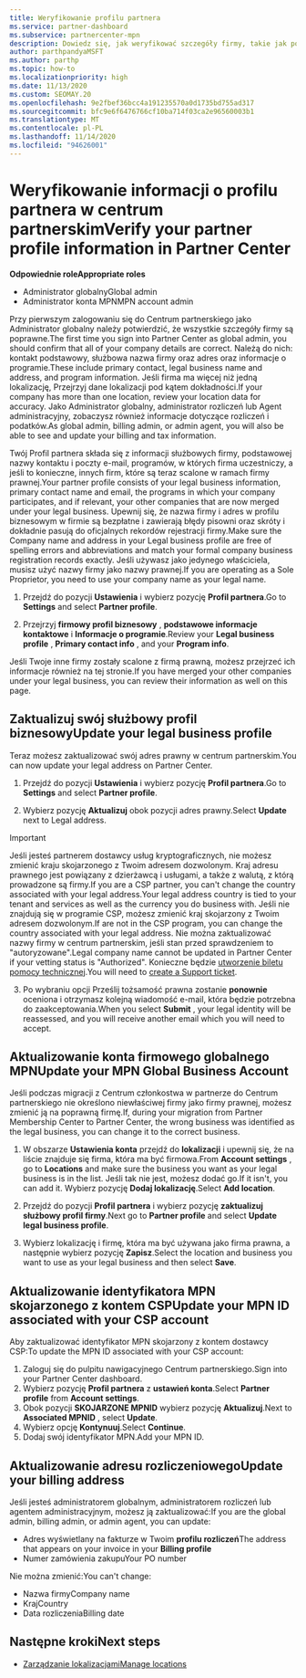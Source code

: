 ```yaml
---
title: Weryfikowanie profilu partnera
ms.service: partner-dashboard
ms.subservice: partnercenter-mpn
description: Dowiedz się, jak weryfikować szczegóły firmy, takie jak podstawowe kontakty, adres i informacje o programie. Możesz również zaktualizować swoje adresy prawne i rozliczenia.
author: parthpandyaMSFT
ms.author: parthp
ms.topic: how-to
ms.localizationpriority: high
ms.date: 11/13/2020
ms.custom: SEOMAY.20
ms.openlocfilehash: 9e2fbef36bcc4a191235570a0d1735bd755ad317
ms.sourcegitcommit: bfc9e6f6476766cf10ba714f03ca2e96560003b1
ms.translationtype: MT
ms.contentlocale: pl-PL
ms.lasthandoff: 11/14/2020
ms.locfileid: "94626001"
---
```

# <a name="verify-your-partner-profile-information-in-partner-center"></a><span data-ttu-id="51bb4-104">Weryfikowanie informacji o profilu partnera w centrum partnerskim</span><span class="sxs-lookup"><span data-stu-id="51bb4-104">Verify your partner profile information in Partner Center</span></span>

<span data-ttu-id="51bb4-105">**Odpowiednie role**</span><span class="sxs-lookup"><span data-stu-id="51bb4-105">**Appropriate roles**</span></span>

- <span data-ttu-id="51bb4-106">Administrator globalny</span><span class="sxs-lookup"><span data-stu-id="51bb4-106">Global admin</span></span>
- <span data-ttu-id="51bb4-107">Administrator konta MPN</span><span class="sxs-lookup"><span data-stu-id="51bb4-107">MPN account admin</span></span>

<span data-ttu-id="51bb4-108">Przy pierwszym zalogowaniu się do Centrum partnerskiego jako Administrator globalny należy potwierdzić, że wszystkie szczegóły firmy są poprawne.</span><span class="sxs-lookup"><span data-stu-id="51bb4-108">The first time you sign into Partner Center as global admin, you should confirm that all of your company details are correct.</span></span> <span data-ttu-id="51bb4-109">Należą do nich: kontakt podstawowy, służbowa nazwa firmy oraz adres oraz informacje o programie.</span><span class="sxs-lookup"><span data-stu-id="51bb4-109">These include primary contact, legal business name and address, and program information.</span></span> <span data-ttu-id="51bb4-110">Jeśli firma ma więcej niż jedną lokalizację, Przejrzyj dane lokalizacji pod kątem dokładności.</span><span class="sxs-lookup"><span data-stu-id="51bb4-110">If your company has more than one location, review your location data for accuracy.</span></span> <span data-ttu-id="51bb4-111">Jako Administrator globalny, administrator rozliczeń lub Agent administracyjny, zobaczysz również informacje dotyczące rozliczeń i podatków.</span><span class="sxs-lookup"><span data-stu-id="51bb4-111">As global admin, billing admin, or admin agent, you will also be able to see and update your billing and tax information.</span></span>

<span data-ttu-id="51bb4-112">Twój Profil partnera składa się z informacji służbowych firmy, podstawowej nazwy kontaktu i poczty e-mail, programów, w których firma uczestniczy, a jeśli to konieczne, innych firm, które są teraz scalone w ramach firmy prawnej.</span><span class="sxs-lookup"><span data-stu-id="51bb4-112">Your partner profile consists of your legal business information, primary contact name and email, the programs in which your company participates, and if relevant, your other companies that are now merged under your legal business.</span></span> <span data-ttu-id="51bb4-113">Upewnij się, że nazwa firmy i adres w profilu biznesowym w firmie są bezpłatne i zawierają błędy pisowni oraz skróty i dokładnie pasują do oficjalnych rekordów rejestracji firmy.</span><span class="sxs-lookup"><span data-stu-id="51bb4-113">Make sure the Company name and address in your Legal business profile are free of spelling errors and abbreviations and match your formal company business registration records exactly.</span></span> <span data-ttu-id="51bb4-114">Jeśli używasz jako jedynego właściciela, musisz użyć nazwy firmy jako nazwy prawnej.</span><span class="sxs-lookup"><span data-stu-id="51bb4-114">If you are operating as a Sole Proprietor, you need to use your company name as your legal name.</span></span>

1. <span data-ttu-id="51bb4-115">Przejdź do pozycji **Ustawienia** i wybierz pozycję **Profil partnera**.</span><span class="sxs-lookup"><span data-stu-id="51bb4-115">Go to **Settings** and select **Partner profile**.</span></span>

2. <span data-ttu-id="51bb4-116">Przejrzyj **firmowy profil biznesowy** , **podstawowe informacje kontaktowe** i **Informacje o programie**.</span><span class="sxs-lookup"><span data-stu-id="51bb4-116">Review your **Legal business profile** , **Primary contact info** , and your **Program info**.</span></span>

<span data-ttu-id="51bb4-117">Jeśli Twoje inne firmy zostały scalone z firmą prawną, możesz przejrzeć ich informacje również na tej stronie.</span><span class="sxs-lookup"><span data-stu-id="51bb4-117">If you have merged your other companies under your legal business, you can review their information as well on this page.</span></span>

## <a name="update-your-legal-business-profile"></a><span data-ttu-id="51bb4-118">Zaktualizuj swój służbowy profil biznesowy</span><span class="sxs-lookup"><span data-stu-id="51bb4-118">Update your legal business profile</span></span>

<span data-ttu-id="51bb4-119">Teraz możesz zaktualizować swój adres prawny w centrum partnerskim.</span><span class="sxs-lookup"><span data-stu-id="51bb4-119">You can now update your legal address on Partner Center.</span></span>

1. <span data-ttu-id="51bb4-120">Przejdź do pozycji **Ustawienia** i wybierz pozycję **Profil partnera**.</span><span class="sxs-lookup"><span data-stu-id="51bb4-120">Go to **Settings** and select **Partner profile**.</span></span> 

2. <span data-ttu-id="51bb4-121">Wybierz pozycję **Aktualizuj** obok pozycji adres prawny.</span><span class="sxs-lookup"><span data-stu-id="51bb4-121">Select **Update** next to Legal address.</span></span> 

>[!Important]
><span data-ttu-id="51bb4-122">Jeśli jesteś partnerem dostawcy usług kryptograficznych, nie możesz zmienić kraju skojarzonego z Twoim adresem dozwolonym. Kraj adresu prawnego jest powiązany z dzierżawcą i usługami, a także z walutą, z którą prowadzone są firmy.</span><span class="sxs-lookup"><span data-stu-id="51bb4-122">If you are a CSP partner, you can't change the country associated with your legal address.Your legal address country is tied to your tenant and services as well as the currency you do business with.</span></span> <span data-ttu-id="51bb4-123">Jeśli nie znajdują się w programie CSP, możesz zmienić kraj skojarzony z Twoim adresem dozwolonym.</span><span class="sxs-lookup"><span data-stu-id="51bb4-123">If are not in the CSP program, you can change the country associated with your legal address.</span></span> <span data-ttu-id="51bb4-124">Nie można zaktualizować nazwy firmy w centrum partnerskim, jeśli stan przed sprawdzeniem to "autoryzowane".</span><span class="sxs-lookup"><span data-stu-id="51bb4-124">Legal company name cannot be updated in Partner Center if your vetting status is "Authorized".</span></span> <span data-ttu-id="51bb4-125">Konieczne będzie [utworzenie biletu pomocy technicznej](https://partner.microsoft.com/dashboard/support/csp/servicerequests/create?stage=2&topicid=eb74583c-61b3-2124-bffc-00920e0ae772).</span><span class="sxs-lookup"><span data-stu-id="51bb4-125">You will need to [create a Support ticket](https://partner.microsoft.com/dashboard/support/csp/servicerequests/create?stage=2&topicid=eb74583c-61b3-2124-bffc-00920e0ae772).</span></span>

3. <span data-ttu-id="51bb4-126">Po wybraniu opcji Prześlij tożsamość prawna zostanie **ponownie** oceniona i otrzymasz kolejną wiadomość e-mail, która będzie potrzebna do zaakceptowania.</span><span class="sxs-lookup"><span data-stu-id="51bb4-126">When you select **Submit** , your legal identity will be reassessed, and you will receive another email which you will need to accept.</span></span>

## <a name="update-your-mpn-global-business-account"></a><span data-ttu-id="51bb4-127">Aktualizowanie konta firmowego globalnego MPN</span><span class="sxs-lookup"><span data-stu-id="51bb4-127">Update your MPN Global Business Account</span></span>

<span data-ttu-id="51bb4-128">Jeśli podczas migracji z Centrum członkostwa w partnerze do Centrum partnerskiego nie określono niewłaściwej firmy jako firmy prawnej, możesz zmienić ją na poprawną firmę.</span><span class="sxs-lookup"><span data-stu-id="51bb4-128">If, during your migration from Partner Membership Center to Partner Center, the wrong business was identified as the legal business, you can change it to the correct business.</span></span>

1. <span data-ttu-id="51bb4-129">W obszarze **Ustawienia konta** przejdź do **lokalizacji** i upewnij się, że na liście znajduje się firma, która ma być firmowa.</span><span class="sxs-lookup"><span data-stu-id="51bb4-129">From **Account settings** , go to **Locations** and make sure the business you want as your legal business is in the list.</span></span> <span data-ttu-id="51bb4-130">Jeśli tak nie jest, możesz dodać go.</span><span class="sxs-lookup"><span data-stu-id="51bb4-130">If it isn't, you can add it.</span></span> <span data-ttu-id="51bb4-131">Wybierz pozycję **Dodaj lokalizację**.</span><span class="sxs-lookup"><span data-stu-id="51bb4-131">Select **Add location**.</span></span>

2. <span data-ttu-id="51bb4-132">Przejdź do pozycji **Profil partnera** i wybierz pozycję **zaktualizuj służbowy profil firmy**.</span><span class="sxs-lookup"><span data-stu-id="51bb4-132">Next go to **Partner profile** and select **Update legal business profile**.</span></span>

3. <span data-ttu-id="51bb4-133">Wybierz lokalizację i firmę, która ma być używana jako firma prawna, a następnie wybierz pozycję **Zapisz**.</span><span class="sxs-lookup"><span data-stu-id="51bb4-133">Select the location and business you want to use as your legal business and then select **Save**.</span></span>

## <a name="update-your-mpn-id-associated-with-your-csp-account"></a><span data-ttu-id="51bb4-134">Aktualizowanie identyfikatora MPN skojarzonego z kontem CSP</span><span class="sxs-lookup"><span data-stu-id="51bb4-134">Update your MPN ID associated with your CSP account</span></span>

<span data-ttu-id="51bb4-135">Aby zaktualizować identyfikator MPN skojarzony z kontem dostawcy CSP:</span><span class="sxs-lookup"><span data-stu-id="51bb4-135">To update the MPN ID associated with your CSP account:</span></span>

1. <span data-ttu-id="51bb4-136">Zaloguj się do pulpitu nawigacyjnego Centrum partnerskiego.</span><span class="sxs-lookup"><span data-stu-id="51bb4-136">Sign into your Partner Center dashboard.</span></span>
1. <span data-ttu-id="51bb4-137">Wybierz pozycję **Profil partnera** z **ustawień konta**.</span><span class="sxs-lookup"><span data-stu-id="51bb4-137">Select **Partner profile** from **Account settings**.</span></span>
1. <span data-ttu-id="51bb4-138">Obok pozycji **SKOJARZONE MPNID** wybierz pozycję **Aktualizuj**.</span><span class="sxs-lookup"><span data-stu-id="51bb4-138">Next to **Associated MPNID** , select **Update**.</span></span>
1. <span data-ttu-id="51bb4-139">Wybierz opcję **Kontynuuj**.</span><span class="sxs-lookup"><span data-stu-id="51bb4-139">Select **Continue**.</span></span>
1. <span data-ttu-id="51bb4-140">Dodaj swój identyfikator MPN.</span><span class="sxs-lookup"><span data-stu-id="51bb4-140">Add your MPN ID.</span></span>


## <a name="update-your-billing-address"></a><span data-ttu-id="51bb4-141">Aktualizowanie adresu rozliczeniowego</span><span class="sxs-lookup"><span data-stu-id="51bb4-141">Update your billing address</span></span>

<span data-ttu-id="51bb4-142">Jeśli jesteś administratorem globalnym, administratorem rozliczeń lub agentem administracyjnym, możesz ją zaktualizować:</span><span class="sxs-lookup"><span data-stu-id="51bb4-142">If you are the global admin, billing admin, or admin agent, you can update:</span></span>

- <span data-ttu-id="51bb4-143">Adres wyświetlany na fakturze w Twoim **profilu rozliczeń**</span><span class="sxs-lookup"><span data-stu-id="51bb4-143">The address that appears on your invoice in your **Billing profile**</span></span>
- <span data-ttu-id="51bb4-144">Numer zamówienia zakupu</span><span class="sxs-lookup"><span data-stu-id="51bb4-144">Your PO number</span></span>

<span data-ttu-id="51bb4-145">Nie można zmienić:</span><span class="sxs-lookup"><span data-stu-id="51bb4-145">You can't change:</span></span>
 
- <span data-ttu-id="51bb4-146">Nazwa firmy</span><span class="sxs-lookup"><span data-stu-id="51bb4-146">Company name</span></span>
- <span data-ttu-id="51bb4-147">Kraj</span><span class="sxs-lookup"><span data-stu-id="51bb4-147">Country</span></span>
- <span data-ttu-id="51bb4-148">Data rozliczenia</span><span class="sxs-lookup"><span data-stu-id="51bb4-148">Billing date</span></span>
 
## <a name="next-steps"></a><span data-ttu-id="51bb4-149">Następne kroki</span><span class="sxs-lookup"><span data-stu-id="51bb4-149">Next steps</span></span>

- [<span data-ttu-id="51bb4-150">Zarządzanie lokalizacjami</span><span class="sxs-lookup"><span data-stu-id="51bb4-150">Manage locations</span></span>](manage-locations.md)

